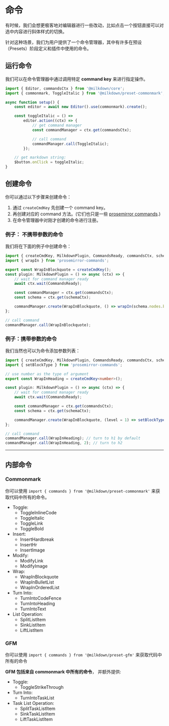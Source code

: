 # 命令

有时候，我们会想更极客地对编辑器进行一些改动，比如点击一个按钮直接可以对选中内容进行斜体样式的切换。

针对这种场景，我们为用户提供了一个命令管理器，其中有许多在预设（Presets）阶段定义和插件中使用的命令。

## 运行命令

我们可以在命令管理器中通过调用特定 **command key** 来进行指定操作。

```typescript
import { Editor, commandsCtx } from '@milkdown/core';
import { commonmark, ToggleItalic } from '@milkdown/preset-commonmark';

async function setup() {
    const editor = await new Editor().use(commonmark).create();

    const toggleItalic = () =>
        editor.action((ctx) => {
            // get command manager
            const commandManager = ctx.get(commandsCtx);

            // call command
            commandManager.call(ToggleItalic);
        });

    // get markdown string:
    $button.onClick = toggleItalic;
}
```

## 创建命令

你可以通过以下步骤来创建命令：

1. 通过 `createCmdKey` 先创建一个 command key。
2. 再创建对应的 command 方法。(它们也只是一些 [prosemirror commands](https://prosemirror.net/docs/guide/#commands).)
3. 在命令管理器中对刚才创建的命令进行注册。

### 例子： 不携带参数的命令

我们将在下面的例子中创建命令：

```typescript
import { createCmdKey, MilkdownPlugin, CommandsReady, commandsCtx, schemaCtx } from '@milkdown/core';
import { wrapIn } from 'prosemirror-commands';

export const WrapInBlockquote = createCmdKey();
const plugin: MilkdownPlugin = () => async (ctx) => {
    // wait for command manager ready
    await ctx.wait(CommandsReady);

    const commandManager = ctx.get(commandsCtx);
    const schema = ctx.get(schemaCtx);

    commandManager.create(WrapInBlockquote, () => wrapIn(schema.nodes.blockquote));
};

// call command
commandManager.call(WrapInBlockquote);
```

### 例子：携带参数的命令

我们当然也可以为命令添加参数列表：

```typescript
import { createCmdKey, MilkdownPlugin, CommandsReady, commandsCtx, schemaCtx } from '@milkdown/core';
import { setBlockType } from 'prosemirror-commands';

// use number as the type of argument
export const WrapInHeading = createCmdKey<number>();

const plugin: MilkdownPlugin = () => async (ctx) => {
    // wait for command manager ready
    await ctx.wait(CommandsReady);

    const commandManager = ctx.get(commandsCtx);
    const schema = ctx.get(schemaCtx);

    commandManager.create(WrapInBlockquote, (level = 1) => setBlockType(schema.nodes.heading, { level }));
};

// call command
commandManager.call(WrapInHeading); // turn to h1 by default
commandManager.call(WrapInHeading, 2); // turn to h2
```

---

## 内部命令

### Commonmark

你可以使用 `import { commands } from '@milkdown/preset-commonmark'` 来获取代码中所有的命令。

-   Toggle:
    -   ToggleInlineCode
    -   ToggleItalic
    -   ToggleLink
    -   ToggleBold
-   Insert:
    -   InsertHardbreak
    -   InsertHr
    -   InsertImage
-   Modify:
    -   ModifyLink
    -   ModifyImage
-   Wrap:
    -   WrapInBlockquote
    -   WrapInBulletList
    -   WrapInOrderedList
-   Turn Into:
    -   TurnIntoCodeFence
    -   TurnIntoHeading
    -   TurnIntoText
-   List Operation:
    -   SplitListItem
    -   SinkListItem
    -   LiftListItem

### GFM

你可以使用 `import { commands } from '@milkdown/preset-gfm'` 来获取代码中所有的命令

**GFM 包括来自 commonmark 中所有的命令**， 并额外提供:

-   Toggle:
    -   ToggleStrikeThrough
-   Turn Into:
    -   TurnIntoTaskList
-   Task List Operation:
    -   SplitTaskListItem
    -   SinkTaskListItem
    -   LiftTaskListItem
